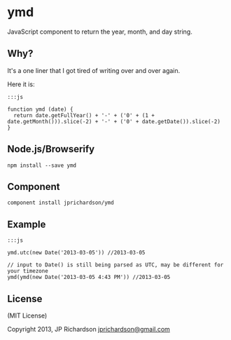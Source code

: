 ymd
===

JavaScript component to return the year, month, and day string.


Why?
----

It's a one liner that I got tired of writing over and over again.

Here it is:

    :::js

    function ymd (date) {
      return date.getFullYear() + '-' + ('0' + (1 + date.getMonth())).slice(-2) + '-' + ('0' + date.getDate()).slice(-2)
    }



Node.js/Browserify
------------------

    npm install --save ymd


Component
---------

    component install jprichardson/ymd



Example
------

    :::js
    
    ymd.utc(new Date('2013-03-05')) //2013-03-05

    // input to Date() is still being parsed as UTC, may be different for your timezone
    ymd(ymd(new Date('2013-03-05 4:43 PM')) //2013-03-05



License
-------

(MIT License)

Copyright 2013, JP Richardson  <jprichardson@gmail.com>


